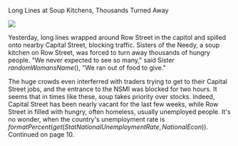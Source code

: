 Long Lines at Soup Kitchens, Thousands Turned Away

![](newspaper/images/queue01.png)

Yesterday, long lines wrapped around Row Street in the capitol and spilled onto nearby Capital Street, blocking traffic. Sisters of the Needy, a soup kitchen on Row Street, was forced to turn away thousands of hungry people. "We never expected to see so many," said Sister $randomWomansName()$, "We ran out of food to give."

The huge crowds even interferred with traders trying to get to their Capital Street jobs, and the entrance to the NSMI was blocked for two hours. It seems that in times like these, soup takes priority over stocks. Indeed, Capital Street has been nearly vacant for the last few weeks, while Row Street in filled with hungry, often homeless, usually unemployed people. It's no wonder, when the country's unemployment rate is $formatPercent(get(StatNationalUnemploymentRate, NationalEcon))$. Continued on page 10.

